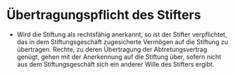 # Übertragungspflicht des Stifters

- Wird die Stiftung als rechtsfähig anerkannt, so ist der Stifter verpflichtet, das in dem Stiftungsgeschäft zugesicherte Vermögen auf die Stiftung zu übertragen. Rechte, zu deren Übertragung der Abtretungsvertrag genügt, gehen mit der Anerkennung auf die Stiftung über, sofern nicht aus dem Stiftungsgeschäft sich ein anderer Wille des Stifters ergibt.

